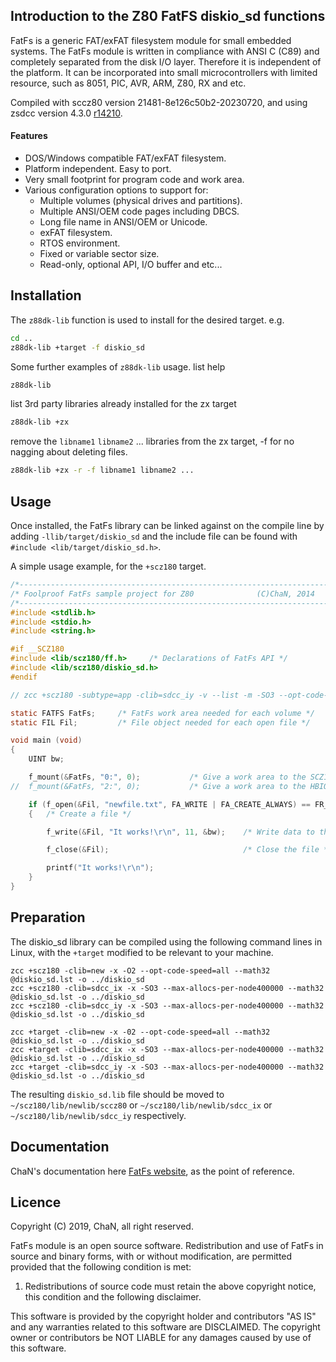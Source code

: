 ## Introduction to the Z80 FatFS diskio_sd functions

FatFs is a generic FAT/exFAT filesystem module for small embedded systems. The FatFs module is written in compliance with ANSI C (C89) and completely separated from the disk I/O layer. Therefore it is independent of the platform. It can be incorporated into small microcontrollers with limited resource, such as 8051, PIC, AVR, ARM, Z80, RX and etc.

Compiled with sccz80 version 21481-8e126c50b2-20230720, and using zsdcc version 4.3.0 [r14210](https://sourceforge.net/p/sdcc/code/14210/log/?path=/trunk/sdcc).

#### Features
<ul>
 <li>DOS/Windows compatible FAT/exFAT filesystem.</li>
 <li>Platform independent. Easy to port.</li>
 <li>Very small footprint for program code and work area.</li>
 <li>Various configuration options to support for:
  <ul>
   <li>Multiple volumes (physical drives and partitions).</li>
   <li>Multiple ANSI/OEM code pages including DBCS.</li>
   <li>Long file name in ANSI/OEM or Unicode.</li>
   <li>exFAT filesystem.</li>
   <li>RTOS environment.</li>
   <li>Fixed or variable sector size.</li>
   <li>Read-only, optional API, I/O buffer and etc...</li>
  </ul>
 </li>
</ul>

## Installation

The `z88dk-lib` function is used to install for the desired target. e.g.

```bash
cd ..
z88dk-lib +target -f diskio_sd
```

Some further examples of `z88dk-lib` usage.
list help
```bash
z88dk-lib
```
list 3rd party libraries already installed for the zx target
```bash
z88dk-lib +zx
```
remove the `libname1` `libname2` ... libraries from the zx target, -f for no nagging about deleting files.
```bash
z88dk-lib +zx -r -f libname1 libname2 ...
```

## Usage

Once installed, the FatFs library can be linked against on the compile line by adding `-llib/target/diskio_sd` and the include file can be found with `#include <lib/target/diskio_sd.h>`.

A simple usage example, for the `+scz180` target.

```c
/*----------------------------------------------------------------------*/
/* Foolproof FatFs sample project for Z80              (C)ChaN, 2014    */
/*----------------------------------------------------------------------*/
#include <stdlib.h>
#include <stdio.h>
#include <string.h>

#if __SCZ180
#include <lib/scz180/ff.h>     /* Declarations of FatFs API */
#include <lib/scz180/diskio_sd.h> 
#endif

// zcc +scz180 -subtype=app -clib=sdcc_iy -v --list -m -SO3 --opt-code-size --max-allocs-per-node200000 -llib/scz180/diskio_sd -llib/scz180/ff ff_main.c -o ff_main -create-app

static FATFS FatFs;		/* FatFs work area needed for each volume */
static FIL Fil;			/* File object needed for each open file */

void main (void)
{
	UINT bw;

	f_mount(&FatFs, "0:", 0);	        /* Give a work area to the SCZ180 default SD drive 0/1 */
//  f_mount(&FatFs, "2:", 0);	        /* Give a work area to the HBIOS SD0 */

	if (f_open(&Fil, "newfile.txt", FA_WRITE | FA_CREATE_ALWAYS) == FR_OK)
	{	/* Create a file */

		f_write(&Fil, "It works!\r\n", 11, &bw);	/* Write data to the file */

		f_close(&Fil);								/* Close the file */

		printf("It works!\r\n");
	}
}

```

## Preparation

The diskio_sd library can be compiled using the following command lines in Linux, with the `+target` modified to be relevant to your machine.

```
zcc +scz180 -clib=new -x -O2 --opt-code-speed=all --math32 @diskio_sd.lst -o ../diskio_sd
zcc +scz180 -clib=sdcc_ix -x -SO3 --max-allocs-per-node400000 --math32 @diskio_sd.lst -o ../diskio_sd
zcc +scz180 -clib=sdcc_iy -x -SO3 --max-allocs-per-node400000 --math32 @diskio_sd.lst -o ../diskio_sd
```
```
zcc +target -clib=new -x -02 --opt-code-speed=all --math32 @diskio_sd.lst -o ../diskio_sd
zcc +target -clib=sdcc_ix -x -SO3 --max-allocs-per-node400000 --math32 @diskio_sd.lst -o ../diskio_sd
zcc +target -clib=sdcc_iy -x -SO3 --max-allocs-per-node400000 --math32 @diskio_sd.lst -o ../diskio_sd
```
The resulting `diskio_sd.lib` file should be moved to `~/scz180/lib/newlib/sccz80` or `~/scz180/lib/newlib/sdcc_ix` or `~/scz180/lib/newlib/sdcc_iy` respectively.

## Documentation

ChaN's documentation here [FatFs website](http://elm-chan.org/fsw/ff/00index_e.html), as the point of reference.

## Licence

Copyright (C) 2019, ChaN, all right reserved.

FatFs module is an open source software. Redistribution and use of FatFs in source and binary forms, with or without modification, are permitted provided that the following condition is met:

1. Redistributions of source code must retain the above copyright notice, this condition and the following disclaimer.

This software is provided by the copyright holder and contributors "AS IS" and any warranties related to this software are DISCLAIMED. The copyright owner or contributors be NOT LIABLE for any damages caused by use of this software.

